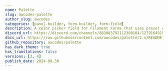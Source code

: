 ```yaml
---
name: Palette
slug: awcodes-palette
author_slug: awcodes
categories: [panel-builder, form-builder, form-field]
description: A color picker field for Filament Forms that uses preset color palettes.
discord_url: https://discord.com/channels/883083792112300104/1279164915936133314
docs_url: https://raw.githubusercontent.com/awcodes/palette/2.x/README.md
github_repository: awcodes/palette
has_dark_theme: true
has_translations: false
versions: [3, 4]
publish_date: 2024-08-30
---
```

